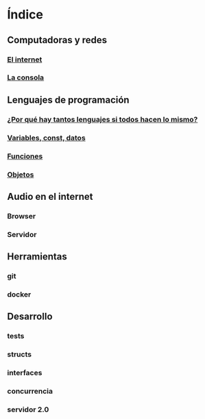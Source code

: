 # Índice 

## Computadoras y redes

### [El internet](./elinternet.md)
### [La consola](./laconsola.md)

## Lenguajes de programación 

### [¿Por qué hay tantos lenguajes si todos hacen lo mismo?](./lenguajes/lenguajes.md)
### [Variables, const, datos](./lenguajes/variables/variables.js)
### [Funciones](./lenguajes/funciones/funciones.js)
### [Objetos](./lenguajes/objetos/objetos.js)

## Audio en el internet

### Browser
### Servidor

## Herramientas

### git
### docker

## Desarrollo

### tests
### structs
### interfaces
### concurrencia
### servidor 2.0
